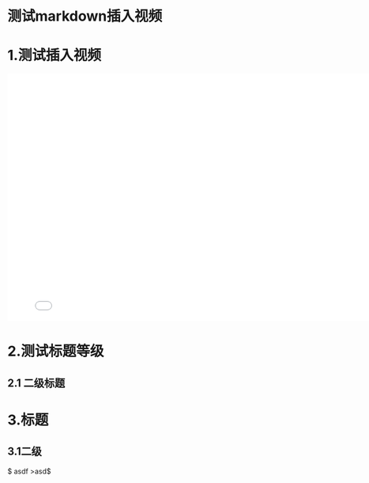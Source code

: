 # 测试markdown插入视频


<!--more-->

# 1.测试插入视频

<iframe src="//player.bilibili.com/player.html?aid=686990727&bvid=BV1yU4y1C7cd&cid=800900789&page=1" scrolling="no" border="0" height="500"  width="800" frameborder="no" framespacing="0" allowfullscreen="true"> </iframe>

# 2.测试标题等级

## 2.1 二级标题





# 3.标题

## 3.1二级



$ asdf >asd$


